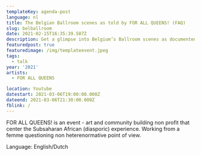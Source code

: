 ```yaml
---
templateKey: agenda-post
language: nl
title: The Belgian Ballroom scenes as told by FOR ALL QUEENS! (FAQ)
slug: belballroom
date: 2021-02-15T16:35:39.507Z
description: Get a glimpse into Belgium’s Ballroom scenes as documented by FOR ALL QUEENS! This mini documentary is an honest examination of the power of subcultures and small communities.
featuredpost: true
featuredimage: /img/templateevent.jpeg
tags:
  - talk
year: '2021'
artists:
  - FOR ALL QUEENS

location: Youtube
datestart: 2021-03-06T19:00:00.000Z
dateend: 2021-03-06T21:30:00.000Z
fblink: /
---
```



FOR ALL QUEENS! is an event - art and community building non profit that center the Subsaharan African (diasporic) experience. Working from a femme questioning non heterenormative point of view.

Language: English/Dutch
